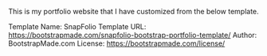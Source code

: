 This is my portfolio website that I have customized from the below template.

Template Name: SnapFolio
Template URL: https://bootstrapmade.com/snapfolio-bootstrap-portfolio-template/
Author: BootstrapMade.com
License: https://bootstrapmade.com/license/
